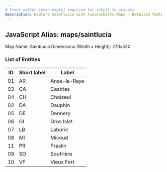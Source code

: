 ```yaml
---
# Front matter (even empty) required for Jekyll to process
description: Explore Saintlucia with FusionCharts Maps – Detailed features for seamless integration. Try now & enhance your data visualization today! 
---
```


## JavaScript Alias: maps/saintlucia

Map Name: Saintlucia
Dimensions (Width x Height): 270x520





### List of Entities

ID | Short label | Label
---|---|---|
01|AR|Anse-la-Raye
03|CA|Castries
04|CH|Choiseul
02|DA|Dauphin
05|DE|Dennery
06|GI|Gros Islet
07|LB|Laborie
08|MI|Micoud
11|PR|Praslin
09|SO|Soufrière
10|VF|Vieux Fort


